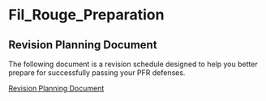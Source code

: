 # Fil_Rouge_Preparation
## Revision Planning Document

The following document is a revision schedule designed to help you better prepare for successfully passing your PFR defenses. 

[Revision Planning Document](https://docs.google.com/document/d/1tmx4BsOzhgpbqSNpg60F_Dmr7A4MdBjdZyFO17qpwTU/edit?tab=t.0#heading=h.3lk08rvm6pc7)
